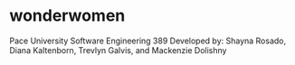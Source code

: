 # wonderwomen
Pace University Software Engineering 389 
Developed by: Shayna Rosado, Diana Kaltenborn, Trevlyn Galvis, and Mackenzie Dolishny
